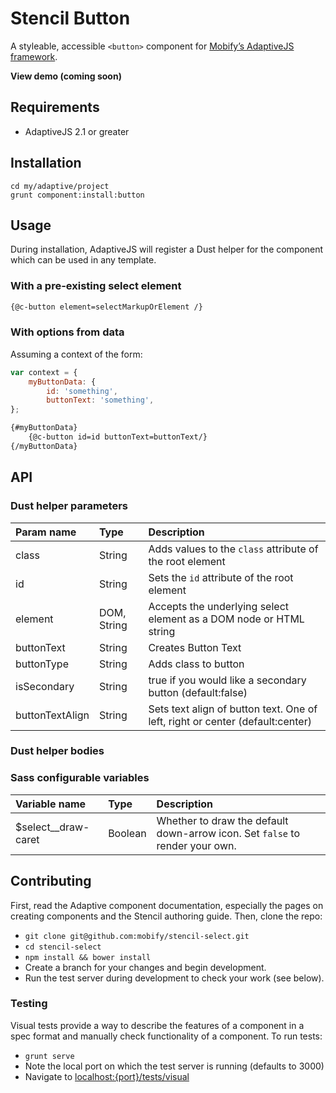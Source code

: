 # Stencil Button

A styleable, accessible `<button>` component for [Mobify’s AdaptiveJS framework](http://adaptivejs.mobify.com/).

**View demo (coming soon)**

## Requirements

- AdaptiveJS 2.1 or greater

## Installation

```shell
cd my/adaptive/project
grunt component:install:button
```

## Usage

During installation, AdaptiveJS will register a Dust helper for the component which can be used in any template.

### With a pre-existing select element

```html
{@c-button element=selectMarkupOrElement /}
```


### With options from data

Assuming a context of the form:

```javascript
var context = {
    myButtonData: {
        id: 'something',
        buttonText: 'something',
};
```

```html
{#myButtonData}
    {@c-button id=id buttonText=buttonText/}
{/myButtonData}
```



## API

### Dust helper parameters

Param name | Type          | Description
:--------- | :------------ | :----------
class      | String        | Adds values to the `class` attribute of the root element
id         | String        | Sets the `id` attribute of the root element
element    | DOM, String   | Accepts the underlying select element as a DOM node or HTML string
buttonText | String        | Creates Button Text
buttonType | String        | Adds class to button
isSecondary| String        | true if you would like a secondary button (default:false)
buttonTextAlign| String        | Sets text align of button text. One of left, right or center (default:center)

### Dust helper bodies

### Sass configurable variables

Variable name             | Type      | Description
:------------------------ | :-------- | :----------
$select__draw-caret       | Boolean   | Whether to draw the default down-arrow icon. Set `false` to render your own.

## Contributing

First, read the Adaptive component documentation, especially the pages on creating components and the Stencil authoring guide. Then, clone the repo:

- `git clone git@github.com:mobify/stencil-select.git`
- `cd stencil-select`
- `npm install && bower install`
- Create a branch for your changes and begin development.
- Run the test server during development to check your work (see below).

### Testing

Visual tests provide a way to describe the features of a component in a spec format and manually check functionality of a component. To run tests:

- `grunt serve`
- Note the local port on which the test server is running (defaults to 3000)
- Navigate to [localhost:{port}/tests/visual](http://localhost:3000/tests/visual)